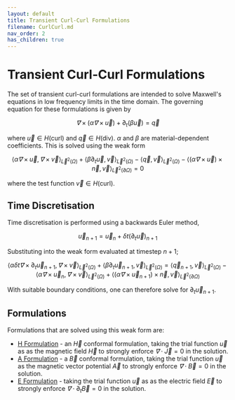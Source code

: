 ```yaml
---
layout: default
title: Transient Curl-Curl Formulations
filename: CurlCurl.md
nav_order: 2
has_children: true
---
```

# Transient Curl-Curl Formulations
The set of transient curl-curl formulations are intended to solve Maxwell's equations in low frequency limits in the time domain.
The governing equation for these formulations is given by

$$
\vec ∇× \left(α \vec ∇× \vec u\right) +\partial_t \left(β \vec u \right) = \vec q
$$

where $\vec u ∈ H(\mathrm{curl})$ and $\vec q ∈ H(\mathrm{div})$. $α$ and $β$ are material-dependent coefficients.
This is solved using the weak form

$$
\langle\alpha \vec ∇× \vec u, \vec ∇× \vec v \rangle_{\vec L^2(\Omega)} + \langle\beta \partial_t \vec u, \vec v \rangle_{\vec L^2(\Omega)} - \langle\vec q, \vec v\rangle_{\vec L^2(\Omega)} - \langle(α \vec ∇× \vec u) × \vec n, \vec v\rangle_{\vec L^2(\partial \Omega)} = 0
$$

where the test function $\vec v ∈ H(\mathrm{curl})$.

## Time Discretisation
Time discretisation is performed using a backwards Euler method, 

$$
\vec u_{n+1} = \vec u_{n} + \delta t \left(\partial_t \vec u\right)_{n+1}
$$

Substituting into the weak form evaluated at timestep $n+1$;

$$
\langle\alpha \delta t \vec ∇× \partial_t \vec u_{n+1}, \vec ∇× \vec v \rangle_{\vec L^2(\Omega)} +
\langle\beta \partial_t \vec u_{n+1}, \vec v \rangle_{\vec L^2(\Omega)} = \langle\vec q_{n+1}, \vec v\rangle_{\vec L^2(\Omega)} -\langle\alpha \vec ∇× \vec u_n, \vec ∇× \vec v \rangle_{\vec L^2(\Omega)} + \langle(α \vec ∇× \vec u_{n+1}) × \vec n, \vec v\rangle_{\vec L^2(\partial \Omega)}
$$

With suitable boundary conditions, one can therefore solve for $\partial_t \vec u_{n+1}$.

## Formulations
Formulations that are solved using this weak form are:
- [H Formulation](HFormulation.md) - an $\vec H$ conformal formulation, taking the trial function $\vec u$ as as the magnetic field $\vec H$ to strongly enforce $\vec ∇ \cdot \vec J = 0$ in the solution.
- [A Formulation](AFormulation.md) - a $\vec B$ conformal formulation, taking the trial function $\vec u$ as the magnetic vector potential $\vec A$ to strongly enforce $\vec ∇ \cdot \vec B = 0$ in the solution. 
- [E Formulation](EFormulation.md) - taking the trial function $\vec u$ as as the electric field $\vec E$ to strongly enforce $\vec ∇ \cdot \partial_t \vec B = 0$ in the solution.
